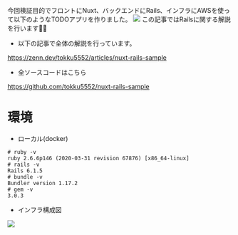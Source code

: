 今回検証目的でフロントにNuxt、バックエンドにRails、インフラにAWSを使って以下のようなTODOアプリを作りました。
![](https://storage.googleapis.com/zenn-user-upload/cbc16aa9e5c1-20220405.png)
この記事ではRailsに関する解説を行います🙋‍♂️
- 以下の記事で全体の解説を行っています。

https://zenn.dev/tokku5552/articles/nuxt-rails-sample

- 全ソースコードはこちら

https://github.com/tokku5552/nuxt-rails-sample

# 環境
- ローカル(docker)
```bash:
# ruby -v
ruby 2.6.6p146 (2020-03-31 revision 67876) [x86_64-linux]
# rails -v
Rails 6.1.5
# bundle -v
Bundler version 1.17.2
# gem -v
3.0.3
```

- インフラ構成図

![](https://storage.googleapis.com/zenn-user-upload/f1ae25c170be-20220403.png)
